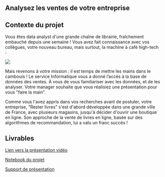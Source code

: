 ## Analysez les ventes de votre entreprise

## Contexte du projet

Vous êtes data analyst d'une grande chaîne de librairie, fraîchement embauché depuis une semaine ! Vous avez fait connaissance avec vos collègues, votre nouveau bureau, mais surtout, la machine à café high-tech :

<img src="https://raw.githubusercontent.com/jeremy-vangansberg/jeremy-vangansberg.github.io/master/images/p4-image.png"/>

Mais revenons à votre mission : il est temps de mettre les mains dans le cambouis ! Le service Informatique vous a donné l’accès à la base de données des ventes. À vous de vous familiariser avec les données, et de les analyser. Votre manager souhaite que vous réalisiez une présentation pour vous "faire la main".

Comme vous l'avez appris dans vos recherches avant de postuler, votre entreprise, "Rester livres" s'est d'abord développée dans une grande ville de France, avec plusieurs magasins, jusqu'à décider d'ouvrir une boutique en ligne. Son approche de la vente de livres en ligne, basée sur des algorithmes de recommandation, lui a valu un franc succès !

## Livrables

[Lien vers la présentation vidéo](https://youtu.be/o_NgRmv8cZ4)

[Notebook du projet](https://nbviewer.org/github/jeremy-vangansberg/jeremy-vangansberg.github.io/blob/master/notebooks/da_p4.ipynb)

[Support de présentation](pdf/da_p4.pdf)
